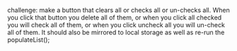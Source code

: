 challenge: make a button that clears all or checks all or un-checks all. When you click that button you delete all of them, or when you click all checked you will check all of them, or when you click uncheck all you will un-check all of them. It should also be mirrored to local storage as well as re-run the populateList();

